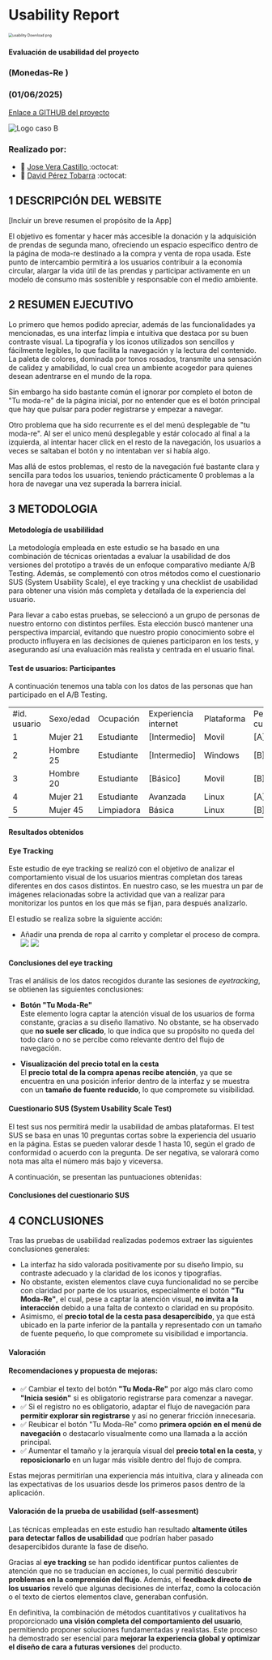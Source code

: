 # Usability Report



<img src="https://encrypted-tbn0.gstatic.com/images?q=tbn:ANd9GcRF017nhV-TFmNER2OM8UbXtdN6xwAKBYrv0i6onNfKu6Yn0BV0RK6aiOroeXl73LSY-B0&usqp=CAU" alt="usability Download png" style="zoom:50%;" />

#### Evaluación de usabilidad del proyecto 

### (Monedas-Re )

### (01/06/2025)

[Enlace a GITHUB del proyecto](https://github.com/McQueen-Sally/UX_CaseStudy)

![Logo caso B](logo-casoB.png)






### Realizado por:

 * :bust_in_silhouette: [ Jose Vera Castillo ](https://github.com/VeraJose05)    :octocat:     
 * :bust_in_silhouette: [ David Pérez Tobarra](https://github.com/ParadoxalGlitch)     :octocat:

## 1 DESCRIPCIÓN DEL WEBSITE

[Incluir un breve resumen el propósito de la App]

El objetivo es fomentar y hacer más accesible la donación y la adquisición de prendas de segunda mano, ofreciendo un espacio específico dentro de la página de moda-re destinado a la compra y venta de ropa usada. Este punto de intercambio permitirá a los usuarios contribuir a la economía circular, alargar la vida útil de las prendas y participar activamente en un modelo de consumo más sostenible y responsable con el medio ambiente.


## 2 RESUMEN EJECUTIVO
Lo primero que hemos podido apreciar, además de las funcionalidades ya mencionadas, es una interfaz limpia e intuitiva que destaca por su buen contraste visual. La tipografía y los iconos utilizados son sencillos y fácilmente legibles, lo que facilita la navegación y la lectura del contenido. La paleta de colores, dominada por tonos rosados, transmite una sensación de calidez y amabilidad, lo cual crea un ambiente acogedor para quienes desean adentrarse en el mundo de la ropa.

Sin embargo ha sido bastante común el ignorar por completo el boton de "Tu moda-re" de la página inicial, por no entender que es el botón principal que hay que pulsar para poder registrarse y empezar a navegar.

Otro problema que ha sido recurrente es el del menú desplegable de "tu moda-re". Al ser el unico menú desplegable y estár colocado al final a la izquierda, al intentar hacer click en el resto de la navegación, los usuarios a veces se saltaban el botón y no intentaban ver si había algo.

Mas allá de estos problemas, el resto de la navegación fué bastante clara y sencilla para todos los usuarios, teniendo prácticamente 0 problemas a la hora de navegar una vez superada la barrera inicial.


## 3 METODOLOGIA 

#### Metodología de usabililidad

La metodología empleada en este estudio se ha basado en una combinación de técnicas orientadas a evaluar la usabilidad de dos versiones del prototipo a través de un enfoque comparativo mediante A/B Testing. Además, se complementó con otros métodos como el cuestionario SUS (System Usability Scale), el eye tracking y una checklist de usabilidad para obtener una visión más completa y detallada de la experiencia del usuario.

Para llevar a cabo estas pruebas, se seleccionó a un grupo de personas de nuestro entorno con distintos perfiles. Esta elección buscó mantener una perspectiva imparcial, evitando que nuestro propio conocimiento sobre el producto influyera en las decisiones de quienes participaron en los tests, y asegurando así una evaluación más realista y centrada en el usuario final.

#### Test de usuarios: Participantes

A continuación tenemos una tabla con los datos de las personas que han participado en el A/B Testing.
       
|   |   |   |   |   |   |   |   |
|---|---|---|---|---|---|---|---|
|#id. usuario|Sexo/edad|Ocupación|Experiencia internet|Plataforma|Perfil cubierto|
|1|Mujer 21|Estudiante|[Intermedio]|Movil|[A]
|2|Hombre 25|Estudiante|[Intermedio]|Windows|[B]
|3|Hombre 20|Estudiante|[Básico]|Movil|[B]
|4|Mujer 21|Estudiante|Avanzada|Linux|[A]
|5|Mujer 45|Limpiadora|Básica|Linux|[B]






#### Resultados obtenidos


#### Eye Tracking

Este estudio de eye tracking se realizó con el objetivo de analizar el comportamiento visual de los usuarios mientras completan dos tareas diferentes en dos casos distintos. En nuestro caso, se les muestra un par de imágenes relacionadas sobre la actividad que van a realizar para monitorizar los puntos en los que más se fijan, para después analizarlo.

El estudio se realiza sobre la siguiente acción:
- Añadir una prenda de ropa al carrito y completar el proceso de compra.
![](eyetracking/b1.png)
![](eyetracking/b2.png)

#### Conclusiones del eye tracking


Tras el análisis de los datos recogidos durante las sesiones de *eyetracking*, se obtienen las siguientes conclusiones:

- **Botón "Tu Moda-Re"**  
  Este elemento logra captar la atención visual de los usuarios de forma constante, gracias a su diseño llamativo. No obstante, se ha observado que **no suele ser clicado**, lo que indica que su propósito no queda del todo claro o no se percibe como relevante dentro del flujo de navegación.

- **Visualización del precio total en la cesta**  
  El **precio total de la compra apenas recibe atención**, ya que se encuentra en una posición inferior dentro de la interfaz y se muestra con un **tamaño de fuente reducido**, lo que compromete su visibilidad.

#### Cuestionario SUS (System Usability Scale Test)
El test sus nos permitirá medir la usabilidad de ambas plataformas. El test SUS se basa en unas 10 preguntas cortas sobre la experiencia del usuario en la página. Estas se pueden valorar desde 1 hasta 10, según el grado de conformidad o acuerdo con la pregunta. De ser negativa, se valorará como nota mas alta el número más bajo y viceversa.

A continuación, se presentan las puntuaciones obtenidas:

#### Conclusiones del cuestionario SUS



## 4 CONCLUSIONES 


Tras las pruebas de usabilidad realizadas podemos extraer las siguientes conclusiones generales:

- La interfaz ha sido valorada positivamente por su diseño limpio, su contraste adecuado y la claridad de los iconos y tipografías.
- No obstante, existen elementos clave cuya funcionalidad no se percibe con claridad por parte de los usuarios, especialmente el botón **"Tu Moda-Re"**, el cual, pese a captar la atención visual, **no invita a la interacción** debido a una falta de contexto o claridad en su propósito.
- Asimismo, el **precio total de la cesta pasa desapercibido**, ya que está ubicado en la parte inferior de la pantalla y representado con un tamaño de fuente pequeño, lo que compromete su visibilidad e importancia.

#### Valoración 

#### Recomendaciones y propuesta de mejoras: 

- ✅ Cambiar el texto del botón **"Tu Moda-Re"** por algo más claro como **"Inicia sesión"** si es obligatorio registrarse para comenzar a navegar.
- ✅ Si el registro no es obligatorio, adaptar el flujo de navegación para **permitir explorar sin registrarse** y así no generar fricción innecesaria.
- ✅ Reubicar el botón "Tu Moda-Re" como **primera opción en el menú de navegación** o destacarlo visualmente como una llamada a la acción principal.
- ✅ Aumentar el tamaño y la jerarquía visual del **precio total en la cesta**, y **reposicionarlo** en un lugar más visible dentro del flujo de compra.

Estas mejoras permitirían una experiencia más intuitiva, clara y alineada con las expectativas de los usuarios desde los primeros pasos dentro de la aplicación.

#### Valoración de la prueba de usabilidad (self-assesment)
Las técnicas empleadas en este estudio han resultado **altamente útiles para detectar fallos de usabilidad** que podrían haber pasado desapercibidos durante la fase de diseño.

Gracias al **eye tracking** se han podido identificar puntos calientes de atención que no se traducían en acciones, lo cual permitió descubrir **problemas en la comprensión del flujo**. Además, el **feedback directo de los usuarios** reveló que algunas decisiones de interfaz, como la colocación o el texto de ciertos elementos clave, generaban confusión.

En definitiva, la combinación de métodos cuantitativos y cualitativos ha proporcionado **una visión completa del comportamiento del usuario**, permitiendo proponer soluciones fundamentadas y realistas. Este proceso ha demostrado ser esencial para **mejorar la experiencia global y optimizar el diseño de cara a futuras versiones** del producto.
